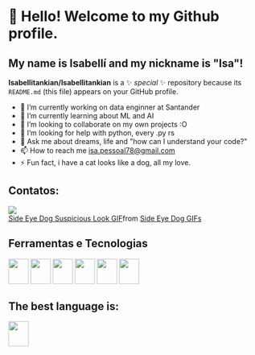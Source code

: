 # 👋 Hello! Welcome to my Github profile.
## My name is Isabellí and my nickname is "Isa"!

**Isabellitankian/Isabellitankian** is a ✨ _special_ ✨ repository because its `README.md` (this file) appears on your GitHub profile.

- 🔭 I’m currently working on data enginner at Santander
- 🌱 I’m currently learning about ML and AI 
- 👯 I’m looking to collaborate on my own projects :O
- 🤔 I’m looking for help with python, every .py rs
- 💬 Ask me about dreams, life and "how can I understand your code?" 
- 📫 How to reach me isa.pessoal78@gmail.com
- ⚡ Fun fact, i have a cat looks like a dog, all my love.

## Contatos: 
<div>
<a href="https://www.linkedin.com/in/isabell%C3%AD-andrade-a034aa160/" target="_blank"><img loading="lazy" src="https://img.shields.io/badge/-LinkedIn-%230077B5?style=for-the-badge&logo=linkedin&logoColor=white" target="_blank"></a>   
</div>
<div class="tenor-gif-embed" data-postid="23680990" data-share-method="host" data-aspect-ratio="1.33891" data-width="100%"><a href="https://tenor.com/view/side-eye-dog-suspicious-look-suspicious-doubt-dog-doubt-gif-23680990">Side Eye Dog Suspicious Look GIF</a>from <a href="https://tenor.com/search/side+eye+dog-gifs">Side Eye Dog GIFs</a></div> <script type="text/javascript" async src="https://tenor.com/embed.js"></script>

## Ferramentas e Tecnologias
<img src="https://cdn.jsdelivr.net/gh/devicons/devicon@latest/icons/apachespark/apachespark-original.svg" width="40" height="50"/> <img src="https://cdn.jsdelivr.net/gh/devicons/devicon@latest/icons/jenkins/jenkins-original.svg" width="40" height="50"/> <img src="https://cdn.jsdelivr.net/gh/devicons/devicon@latest/icons/hadoop/hadoop-original.svg" width="40" height="50"/> 
<img src="https://cdn.jsdelivr.net/gh/devicons/devicon@latest/icons/sqldeveloper/sqldeveloper-original.svg" width="40" height="50"/> 
<img src="https://cdn.jsdelivr.net/gh/devicons/devicon@latest/icons/gitlab/gitlab-original-wordmark.svg" width="40" height="50"/> 
<img src="https://cdn.jsdelivr.net/gh/devicons/devicon@latest/icons/apache/apache-plain-wordmark.svg" width="40" height="50"/>
          
          

## The best language is:

<img src="https://cdn.jsdelivr.net/gh/devicons/devicon@latest/icons/python/python-original.svg" width="40" height="50"/>
          
          
          
